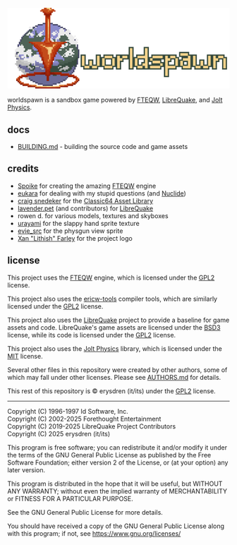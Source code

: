 ![worldspawn](./.github/ws%20logo%20256%20long.png)

worldspawn is a sandbox game powered by [FTEQW](https://www.fteqw.org/),
[LibreQuake](https://github.com/lavenderdotpet/LibreQuake), and
[Jolt Physics](https://github.com/jrouwe/JoltPhysics).

## docs

- [BUILDING.md](./BUILDING.md) - building the source code and game assets

## credits

- [Spoike](https://triptohell.info/) for creating the amazing [FTEQW](https://www.fteqw.org/) engine
- [eukara](https://frag-net.com/) for dealing with my stupid questions (and [Nuclide](https://github.com/VeraVisions/nuclide/))
- [craig snedeker](https://craigsnedeker.tumblr.com/) for the [Classic64 Asset Library](https://craigsnedeker.itch.io/classic64-asset-library)
- [lavender.pet](https://github.com/lavenderdotpet/) (and contributors) for [LibreQuake](https://github.com/lavenderdotpet/LibreQuake)
- rowen d. for various models, textures and skyboxes
- [urayami](https://urayami.online/) for the slappy hand sprite texture
- [evie_src](https://eviesrc.neocities.org/) for the physgun view sprite
- [Xan "Lithish" Farley](https://lithish.com/) for the project logo

## license

This project uses the [FTEQW](https://github.com/fte-team/fteqw) engine, which
is licensed under the [GPL2](./contrib/GPL2) license.

This project also uses the [ericw-tools](https://github.com/ericwa/ericw-tools)
compiler tools, which are similarly licensed under the [GPL2](./contrib/GPL2)
license.

This project also uses the
[LibreQuake](https://github.com/lavenderdotpet/LibreQuake) project to provide a
baseline for game assets and code. LibreQuake's game assets are licensed under
the [BSD3](./contrib/BSD3) license, while its code is licensed under the
[GPL2](./contrib/GPL2) license.

This project also uses the
[Jolt Physics](https://github.com/jrouwe/JoltPhysics/) library, which is
licensed under the [MIT](./contrib/MIT) license.

Several other files in this repository were created by other authors, some of
which may fall under other licenses. Please see [AUTHORS.md](./AUTHORS.md) for
details.

This rest of this repository is © erysdren (it/its) under the
[GPL2](./contrib/GPL2) license.

---

Copyright (C) 1996-1997 Id Software, Inc.\
Copyright (C) 2002-2025 Forethought Entertainment\
Copyright (C) 2019-2025 LibreQuake Project Contributors\
Copyright (C) 2025 erysdren (it/its)

This program is free software; you can redistribute it and/or
modify it under the terms of the GNU General Public License
as published by the Free Software Foundation; either version 2
of the License, or (at your option) any later version.

This program is distributed in the hope that it will be useful,
but WITHOUT ANY WARRANTY; without even the implied warranty of
MERCHANTABILITY or FITNESS FOR A PARTICULAR PURPOSE.

See the GNU General Public License for more details.

You should have received a copy of the GNU General Public License
along with this program; if not, see https://www.gnu.org/licenses/
